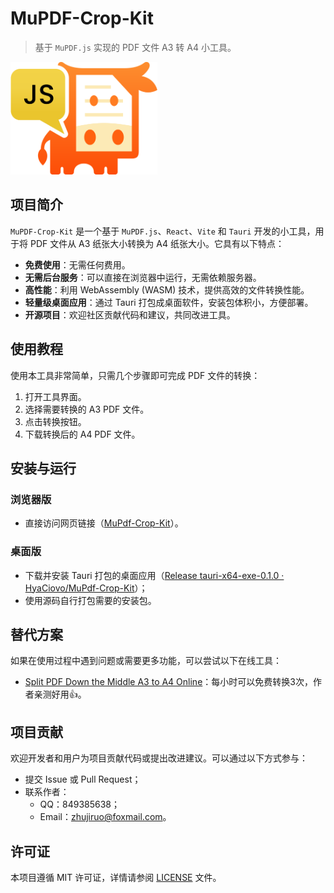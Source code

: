 # MuPDF-Crop-Kit

> 基于 `MuPDF.js` 实现的 PDF 文件 A3 转 A4 小工具。


<img src="./src/assets/sidebar-logo-dark.svg" alt="Sidebar Logo" style="height:180px;" />

## 项目简介

`MuPDF-Crop-Kit` 是一个基于 `MuPDF.js`、`React`、`Vite` 和 `Tauri` 开发的小工具，用于将 PDF 文件从 A3 纸张大小转换为 A4 纸张大小。它具有以下特点：

- **免费使用**：无需任何费用。
- **无需后台服务**：可以直接在浏览器中运行，无需依赖服务器。
- **高性能**：利用 WebAssembly (WASM) 技术，提供高效的文件转换性能。
- **轻量级桌面应用**：通过 Tauri 打包成桌面软件，安装包体积小，方便部署。
- **开源项目**：欢迎社区贡献代码和建议，共同改进工具。

## 使用教程

使用本工具非常简单，只需几个步骤即可完成 PDF 文件的转换：

1. 打开工具界面。
2. 选择需要转换的 A3 PDF 文件。
3. 点击转换按钮。
4. 下载转换后的 A4 PDF 文件。

## 安装与运行

### 浏览器版

- 直接访问网页链接（[MuPdf-Crop-Kit](https://mupdf-convert-kit.vercel.app/)）。

### 桌面版

- 下载并安装 Tauri 打包的桌面应用（[Release tauri-x64-exe-0.1.0 · HyaCiovo/MuPdf-Crop-Kit](https://github.com/HyaCiovo/MuPdf-Crop-Kit/releases/tag/tauri-x64-exe-0.1.0)）；
- 使用源码自行打包需要的安装包。

## 替代方案

如果在使用过程中遇到问题或需要更多功能，可以尝试以下在线工具：
- [Split PDF Down the Middle A3 to A4 Online](https://www.sejda.com/split-pdf-down-the-middle)：每小时可以免费转换3次，作者亲测好用👍。

## 项目贡献

欢迎开发者和用户为项目贡献代码或提出改进建议。可以通过以下方式参与：

- 提交 Issue 或 Pull Request；
- 联系作者：
  - QQ：849385638；
  - Email：zhujiruo@foxmail.com。

## 许可证

本项目遵循 MIT 许可证，详情请参阅 [LICENSE](./LICENSE) 文件。
